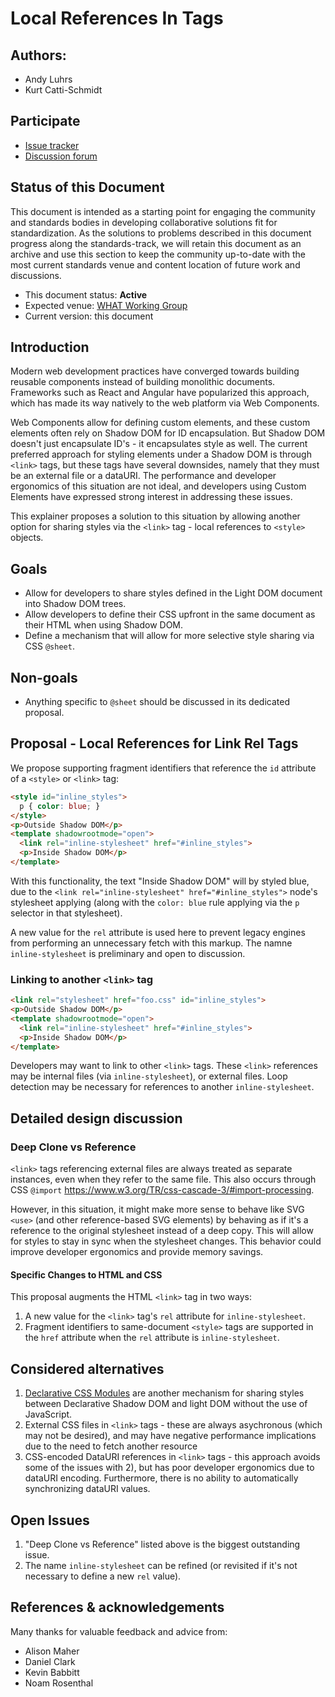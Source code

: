 # Local References In <link> Tags

## Authors:

- Andy Luhrs
- Kurt Catti-Schmidt

## Participate
- [Issue tracker](https://github.com/MicrosoftEdge/MSEdgeExplainers/labels/LRLR)
- [Discussion forum](https://github.com/whatwg/html/issues/11019)

## Status of this Document

This document is intended as a starting point for engaging the community and
standards bodies in developing collaborative solutions fit for standardization.
As the solutions to problems described in this document progress along the
standards-track, we will retain this document as an archive and use this section
to keep the community up-to-date with the most current standards venue and
content location of future work and discussions.

* This document status: **Active**
* Expected venue: [WHAT Working Group](https://whatwg.org/)
* Current version: this document

## Introduction
Modern web development practices have converged towards building reusable components instead of building monolithic documents. Frameworks such as React and Angular have popularized this approach, which has made its way natively to the web platform via Web Components. 

Web Components allow for defining custom elements, and these custom elements often rely on Shadow DOM for ID encapsulation. But Shadow DOM doesn't just encapsulate ID's - it encapsulates style as well. The current preferred approach
for styling elements under a Shadow DOM is through `<link>` tags, but these tags have several downsides, namely that they must be an external file or a dataURI. The performance and developer ergonomics of this
situation are not ideal, and developers using Custom Elements have expressed strong interest in addressing these issues.

This explainer proposes a solution to this situation by allowing another option for sharing styles via the `<link>` tag - local references to `<style>` objects.

## Goals
* Allow for developers to share styles defined in the Light DOM document into Shadow DOM trees.
* Allow developers to define their CSS upfront in the same document as their HTML when using Shadow DOM.
* Define a mechanism that will allow for more selective style sharing via CSS `@sheet`.

## Non-goals
* Anything specific to `@sheet` should be discussed in its dedicated proposal.

## Proposal - Local References for Link Rel Tags

We propose supporting fragment identifiers that reference the `id` attribute of a `<style>` or `<link>` tag:

```html
<style id="inline_styles">
  p { color: blue; }
</style>
<p>Outside Shadow DOM</p>
<template shadowrootmode="open">
  <link rel="inline-stylesheet" href="#inline_styles">
  <p>Inside Shadow DOM</p>
</template>
```
With this functionality, the text "Inside Shadow DOM" will by styled blue, due to the `<link rel="inline-stylesheet" href="#inline_styles">` node's stylesheet applying (along with the `color: blue` rule applying via the `p` selector in that stylesheet).

A new value for the `rel` attribute is used here to prevent legacy engines from performing an unnecessary fetch with this markup. The namne `inline-stylesheet` is preliminary and open to discussion.

### Linking to another `<link>` tag

```html
<link rel="stylesheet" href="foo.css" id="inline_styles">
<p>Outside Shadow DOM</p>
<template shadowrootmode="open">
  <link rel="inline-stylesheet" href="#inline_styles">
  <p>Inside Shadow DOM</p>
</template>
```

Developers may want to link to other `<link>` tags. These `<link>` references may be internal files (via `inline-stylesheet`), or external files. Loop detection may be necessary for references to another `inline-stylesheet`. 

## Detailed design discussion

### Deep Clone vs Reference

`<link>` tags referencing external files are always treated as separate instances, even when they refer to the same file. This also occurs through CSS `@import` https://www.w3.org/TR/css-cascade-3/#import-processing.

However, in this situation, it might make more sense to behave like SVG `<use>` (and other reference-based SVG elements) by behaving as if it's a reference to the original stylesheet instead of a deep copy. This will allow for styles to stay in sync when the stylesheet changes.
This behavior could improve developer ergonomics and provide memory savings.

#### Specific Changes to HTML and CSS

This proposal augments the HTML `<link>` tag in two ways:
1. A new value for the `<link>` tag's `rel` attribute for `inline-stylesheet`.
2. Fragment identifiers to same-document `<style>` tags are supported in the `href` attribute when the `rel` attribute is `inline-stylesheet`.

## Considered alternatives

1. [Declarative CSS Modules](https://github.com/MicrosoftEdge/MSEdgeExplainers/blob/main/ShadowDOM/explainer.md) are another mechanism for sharing styles between Declarative Shadow DOM and light DOM without the use of JavaScript.
2. External CSS files in `<link>` tags - these are always asychronous (which may not be desired), and may have negative performance implications due to the need to fetch another resource
3. CSS-encoded DataURI references in `<link>` tags - this approach avoids some of the issues with 2), but has poor developer ergonomics due to dataURI encoding. Furthermore, there is no ability to automatically synchronizing dataURI values.

## Open Issues

1. "Deep Clone vs Reference" listed above is the biggest outstanding issue.
2. The name `inline-stylesheet` can be refined (or revisited if  it's not necessary to define a new `rel` value).

## References & acknowledgements
Many thanks for valuable feedback and advice from:

- Alison Maher
- Daniel Clark
- Kevin Babbitt
- Noam Rosenthal
